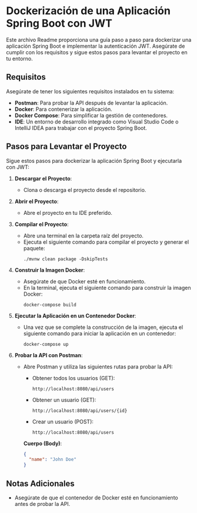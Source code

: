 # Dockerización de una Aplicación Spring Boot con JWT

Este archivo Readme proporciona una guía paso a paso para dockerizar una aplicación Spring Boot e implementar la autenticación JWT. Asegúrate de cumplir con los requisitos y sigue estos pasos para levantar el proyecto en tu entorno.

## Requisitos

Asegúrate de tener los siguientes requisitos instalados en tu sistema:

- **Postman**: Para probar la API después de levantar la aplicación.
- **Docker**: Para contenerizar la aplicación.
- **Docker Compose**: Para simplificar la gestión de contenedores.
- **IDE**: Un entorno de desarrollo integrado como Visual Studio Code o IntelliJ IDEA para trabajar con el proyecto Spring Boot.

## Pasos para Levantar el Proyecto

Sigue estos pasos para dockerizar la aplicación Spring Boot y ejecutarla con JWT:

1. **Descargar el Proyecto**:
   - Clona o descarga el proyecto desde el repositorio.

2. **Abrir el Proyecto**:
   - Abre el proyecto en tu IDE preferido.

3. **Compilar el Proyecto**:
   - Abre una terminal en la carpeta raíz del proyecto.
   - Ejecuta el siguiente comando para compilar el proyecto y generar el paquete:
     ```shell
     ./mvnw clean package -DskipTests
     ```

4. **Construir la Imagen Docker**:
   - Asegúrate de que Docker esté en funcionamiento.
   - En la terminal, ejecuta el siguiente comando para construir la imagen Docker:
     ```shell
     docker-compose build
     ```

5. **Ejecutar la Aplicación en un Contenedor Docker**:
   - Una vez que se complete la construcción de la imagen, ejecuta el siguiente comando para iniciar la aplicación en un contenedor:
     ```shell
     docker-compose up
     ```

6. **Probar la API con Postman**:
   - Abre Postman y utiliza las siguientes rutas para probar la API:

     - Obtener todos los usuarios (GET):
       ```
       http://localhost:8080/api/users
       ```

     - Obtener un usuario (GET):
       ```
       http://localhost:8080/api/users/{id}
       ```

     - Crear un usuario (POST):
       ```
       http://localhost:8080/api/users
       ```

     **Cuerpo (Body)**:
     ```json
     {
       "name": "John Doe"
     }
     ```

## Notas Adicionales

- Asegúrate de que el contenedor de Docker esté en funcionamiento antes de probar la API.

